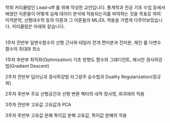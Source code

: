 학회 커리큘럼인 Lead-off 를 위해 작성한 교안입니다.
통계학과 전공 기초 수업 등에서 배웠던 이론들이 어떻게 실제 데이터 분석에 적용되는지를 파악하는 것을 목표로 하여 미적분학, 선형대수학 등의 이론과 그 이론들의 ML/DL 적용을 가볍게 다루어보았습니다.
커리큘럼은 아래와 같습니다.

<br/>
1주차 전반부
일변수함수의 선형 근사와 테일러 전개
편미분과 전미분, 체인 룰
다변수 함수의 최대와 최소

1주차 후반부
최적화(Optimization) 기초
방향도 함수와 그래디언트, 헤시안
경사하강법(Gradient Descent)

2주차 전반부
딥러닝과 경사하강법
라그랑주 승수법과 Duality
Regularization(정규화)

2주차 후반부
주요 선형공간과 선형 변환
벡터의 내적
정사영, 회귀에의 적용

3주차 전반부
고유값
고유값과 PCA

3주차 후반부
고유값 분해
특이값 분해
고유값, 특이값 분해의 적용
